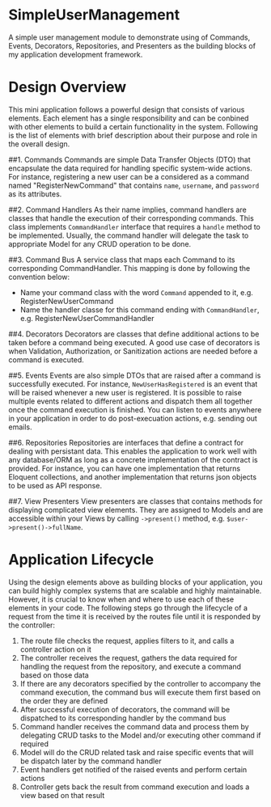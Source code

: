 # SimpleUserManagement
A simple user management module to demonstrate using of Commands, Events, Decorators, Repositories, and Presenters as the building blocks of my application development framework.

# Design Overview
This mini application follows a powerful design that consists of various elements. Each element has a single responsibility and can be conbined with other elements to build a certain functionality in the system. Following is the list of elements with brief description about their purpose and role in the overall design.

##1. Commands
Commands are simple Data Transfer Objects (DTO) that encapsulate the data required for handling specific system-wide actions. For instance, registering a new user can be a considered as a command named "RegisterNewCommand" that contains `name`, `username`, and `password` as its attributes.

##2. Command Handlers
As their name implies, command handlers are classes that handle the execution of their corresponding commands. This class implements `CommandHandler` interface that requires a `handle` method to be implemented. Usually, the command handler will delegate the task to appropriate Model for any CRUD operation to be done.

##3. Command Bus
A service class that maps each Command to its corresponding CommandHandler. This mapping is done by following the convention below:

- Name your command class with the word `Command` appended to it, e.g. RegisterNewUserCommand
- Name the handler classe for this command ending with `CommandHandler`, e.g. RegisterNewUserCommandHandler

##4. Decorators
Decorators are classes that define additional actions to be taken before a command being executed. A good use case of decorators is when Validation, Authorization, or Sanitization actions are needed before a command is executed.

##5. Events
Events are also simple DTOs that are raised after a command is successfully executed. For instance, `NewUserHasRegistered` is an event that will be raised whenever a new user is registered. It is possible to raise multiple events related to different actions and dispatch them all together once the command execution is finished. You can listen to events anywhere in your application in order to do post-execuation actions, e.g. sending out emails.

##6. Repositories
Repositories are interfaces that define a contract for dealing with persistant data. This enables the application to work well with any database/ORM as long as a concrete implementation of the contract is provided. For instance, you can have one implementation that returns Eloquent collections, and another implementation that returns json objects to be used as API response.

##7. View Presenters
View presenters are classes that contains methods for displaying complicated view elements. They are assigned to Models and are accessible within your Views by calling `->present()` method, e.g. `$user->present()->fullName`.

# Application Lifecycle
Using the design elements above as building blocks of your application, you can build highly complex systems that are scalable and highly maintainable. However, it is crucial to know when and where to use each of these elements in your code. The following steps go through the lifecycle of a request from the time it is received by the routes file until it is responded by the controller:

1. The route file checks the request, applies filters to it, and calls a controller action on it
2. The controller receives the request, gathers the data required for handling the request from the repository, and execute a command based on those data
3. If there are any decorators specified by the controller to accompany the command execution, the command bus will execute them first based on the order they are defined
4. After successful execution of decorators, the command will be dispatched to its corresponding handler by the command bus
5. Command handler receives the command data and process them by delegating CRUD tasks to the Model and/or executing other command if required
6. Model will do the CRUD related task and raise specific events that will be dispatch later by the command handler
7. Event handlers get notified of the raised events and perform certain actions
8. Controller gets back the result from command execution and loads a view based on that result
